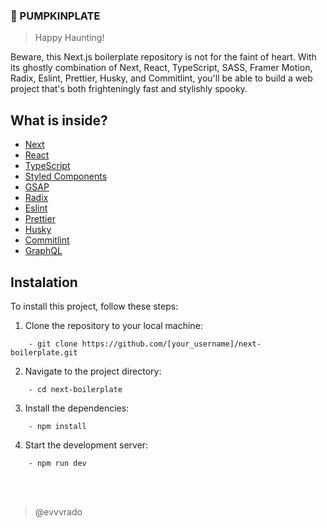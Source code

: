 ### 🎃 PUMPKINPLATE

> Happy Haunting!

Beware, this Next.js boilerplate repository is not for the faint of heart. With its ghostly combination of Next, React, TypeScript, SASS, Framer Motion, Radix, Eslint, Prettier, Husky, and Commitlint, you'll be able to build a web project that's both frighteningly fast and stylishly spooky.

## What is inside?

-   [Next](https://nextjs.org/docs)
-   [React](https://reactjs.org)
-   [TypeScript](https://www.typescriptlang.org)
-   [Styled Components](https://styled-components.com)
-   [GSAP](https://greensock.com/gsap/)
-   [Radix](https://radix-ui.com)
-   [Eslint](https://eslint.org)
-   [Prettier](https://prettier.io)
-   [Husky](https://github.com/typicode/husky)
-   [Commitlint](https://commitlint.js.org/#/)
-   [GraphQL](https://graphql.org/)

## Instalation

To install this project, follow these steps:

1. Clone the repository to your local machine:

```
    - git clone https://github.com/[your_username]/next-boilerplate.git
```

2. Navigate to the project directory:

```
	- cd next-boilerplate
```

3. Install the dependencies:

```
    - npm install
```

4. Start the development server:

```
	- npm run dev
```

<br>
<br>

> @evvvrado

